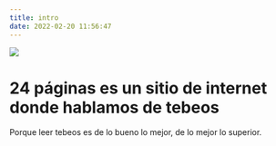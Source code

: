 ```yaml
---
title: intro
date: 2022-02-20 11:56:47
---
```


![](/images/2.png)

# 24 páginas es un sitio de internet donde hablamos de tebeos

Porque leer tebeos es de lo bueno lo mejor, de lo mejor lo superior.